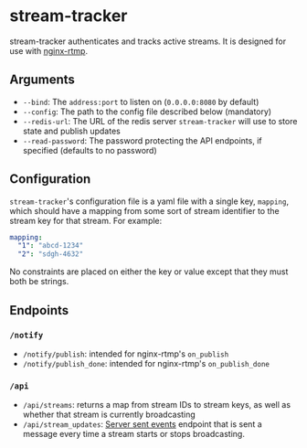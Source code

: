 # stream-tracker

stream-tracker authenticates and tracks active streams. It is designed for
use with [nginx-rtmp](https://github.com/arut/nginx-rtmp-module).

## Arguments

* `--bind`: The `address:port` to listen on (`0.0.0.0:8080` by default)
* `--config`: The path to the config file described below (mandatory)
* `--redis-url`: The URL of the redis server `stream-tracker` will use to store state and publish updates
* `--read-password`: The password protecting the API endpoints, if specified (defaults to no password) 

## Configuration

`stream-tracker`'s configuration file is a yaml file with a single key, `mapping`, which
should have a mapping from some sort of stream identifier to the stream
key for that stream. For example:

```yaml
mapping:
  "1": "abcd-1234"
  "2": "sdgh-4632"
```

No constraints are placed on either the key or value except that they must
both be strings.

## Endpoints

### `/notify`

* `/notify/publish`: intended for nginx-rtmp's `on_publish`
* `/notify/publish_done`: intended for nginx-rtmp's `on_publish_done`

### `/api`

* `/api/streams`: returns a map from stream IDs to stream keys, as well as
whether that stream is currently broadcasting
* `/api/stream_updates`: [Server sent events](https://developer.mozilla.org/en-US/docs/Web/API/Server-sent_events)
endpoint that is sent a message every time a stream starts or stops broadcasting.

